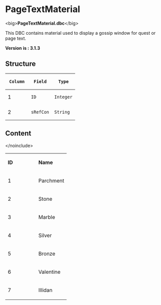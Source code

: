 # PageTextMaterial


&lt;big&gt;**PageTextMaterial.dbc**&lt;/big&gt;

This DBC contains material used to display a gossip window for quest or page text.

**Version is : 3.1.3**

## Structure

<table>
<colgroup>
<col width="33%" />
<col width="33%" />
<col width="33%" />
</colgroup>
<thead>
<tr class="header">
<th><pre><code>Column</code></pre></th>
<th><pre><code>Field</code></pre></th>
<th><pre><code>Type</code></pre></th>
</tr>
</thead>
<tbody>
<tr class="odd">
<td>1</td>
<td><pre><code>ID</code></pre></td>
<td><pre><code>Integer</code></pre></td>
</tr>
<tr class="even">
<td>2</td>
<td><pre><code>sRefCon</code></pre></td>
<td><pre><code>String</code></pre></td>
</tr>
</tbody>
</table>

## **Content**

&lt;/noinclude&gt;

<table>
<colgroup>
<col width="50%" />
<col width="50%" />
</colgroup>
<tbody>
<tr class="odd">
<td><p><strong>ID</strong></p></td>
<td><p><strong>Name</strong></p></td>
</tr>
<tr class="even">
<td><p>1</p></td>
<td><p>Parchment</p></td>
</tr>
<tr class="odd">
<td><p>2</p></td>
<td><p>Stone</p></td>
</tr>
<tr class="even">
<td><p>3</p></td>
<td><p>Marble</p></td>
</tr>
<tr class="odd">
<td><p>4</p></td>
<td><p>Silver</p></td>
</tr>
<tr class="even">
<td><p>5</p></td>
<td><p>Bronze</p></td>
</tr>
<tr class="odd">
<td><p>6</p></td>
<td><p>Valentine</p></td>
</tr>
<tr class="even">
<td><p>7</p></td>
<td><p>Illidan</p></td>
</tr>
</tbody>
</table>


